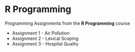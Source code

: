 R Programming
============================

Programming Assignments from the **R Programming** course

* Assignment 1 - Air Pollution
* Assignment 2 - Lexical Scoping
* Assignment 3 - Hospital Quality

